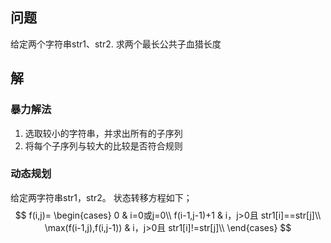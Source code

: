 ## 问题

给定两个字符串str1、str2. 求两个最长公共子血猎长度

## 解

### 暴力解法

1. 选取较小的字符串，并求出所有的子序列
2. 将每个子序列与较大的比较是否符合规则

### 动态规划

给定两字符串str1，str2。
状态转移方程如下；
$$
f(i,j)=
\begin{cases}
0 & i=0或j=0\\
f(i-1,j-1)+1 & i，j>0且 str1[i]==str[j]\\
\max(f(i-1,j),f(i,j-1)) & i，j>0且 str1[i]!=str[j]\\
\end{cases}
$$
